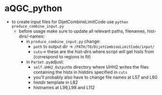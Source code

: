 # aQGC_python
- to create input files for DijetCombineLimitCode use `python produce_combine_input.py`
  - before usage make sure to update all relevant paths, filenames, hist-dirs/-names:
    - in `produce_combine_input.py` change:
      - `path` to output dir -> `/PATH/TO/DijetCombineLimitCode/input/`
      - `cuts`-> these are the hist-dirs where script will get hists from (correspond to regions in fit)
    - in `ParSet.py`adjust:
      - `self.UHH2_Output`to directory where UHH2 writes the files containing the hists in histdirs specified in `cuts`
      - you'll probably also have to change file names at L57 and L60 
      - histdir template in L82
      - histnames at L96,L98 and L112
